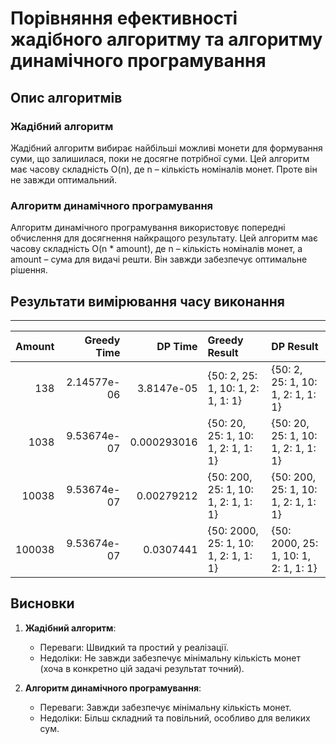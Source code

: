 # Порівняння ефективності жадібного алгоритму та алгоритму динамічного програмування

## Опис алгоритмів

### Жадібний алгоритм
Жадібний алгоритм вибирає найбільші можливі монети для формування суми, що залишилася, поки не досягне потрібної суми. Цей алгоритм має часову складність O(n), де n – кількість номіналів монет. Проте він не завжди оптимальний.

### Алгоритм динамічного програмування
Алгоритм динамічного програмування використовує попередні обчислення для досягнення найкращого результату. Цей алгоритм має часову складність O(n * amount), де n – кількість номіналів монет, а amount – сума для видачі решти. Він завжди забезпечує оптимальне рішення.

## Результати вимірювання часу виконання

--------------------------------------------------
|   Amount |   Greedy Time |     DP Time | Greedy Result                        | DP Result                            |
|---------:|--------------:|------------:|:-------------------------------------|:-------------------------------------|
|      138 |   2.14577e-06 | 3.8147e-05  | {50: 2, 25: 1, 10: 1, 2: 1, 1: 1}    | {50: 2, 25: 1, 10: 1, 2: 1, 1: 1}    |
|     1038 |   9.53674e-07 | 0.000293016 | {50: 20, 25: 1, 10: 1, 2: 1, 1: 1}   | {50: 20, 25: 1, 10: 1, 2: 1, 1: 1}   |
|    10038 |   9.53674e-07 | 0.00279212  | {50: 200, 25: 1, 10: 1, 2: 1, 1: 1}  | {50: 200, 25: 1, 10: 1, 2: 1, 1: 1}  |
|   100038 |   9.53674e-07 | 0.0307441   | {50: 2000, 25: 1, 10: 1, 2: 1, 1: 1} | {50: 2000, 25: 1, 10: 1, 2: 1, 1: 1} |

## Висновки

1. **Жадібний алгоритм**:
    - Переваги: Швидкий та простий у реалізації.
    - Недоліки: Не завжди забезпечує мінімальну кількість монет (хоча в конкретно цій задачі результат точний).

2. **Алгоритм динамічного програмування**:
    - Переваги: Завжди забезпечує мінімальну кількість монет.
    - Недоліки: Більш складний та повільний, особливо для великих сум.

